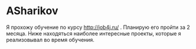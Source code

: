 # ASharikov
Я прохожу обучение по курсу http://job4j.ru/ . Планирую его пройти за 2 месяца. 
Ниже находяться наиболее интересные проекты, которые я реализовывал во время обучения.